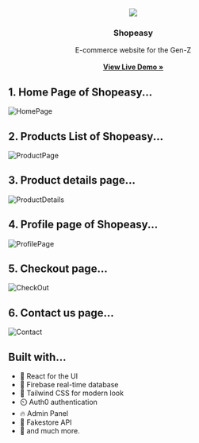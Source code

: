 <br/>
<p align="center">
  <a href="">
    <img src="https://github.com/Sata-hash/shopeasy/blob/main/public/android-chrome-192x192.png?raw=true">
  </a>

  <h3 align="center">Shopeasy</h3>

  <p align="center">
    E-commerce website for the Gen-Z
    <br/>
    <br/>
    <a href="https://shopeasyy.vercel.app/"><strong>View Live Demo »</strong></a>
    <br/>
 
</p>

## 1. Home Page of Shopeasy...
![HomePage](https://github.com/Sata-hash/shopeasy/assets/142712421/427d7c6b-557c-4fbc-aac0-378383993d11)



## 2. Products List of Shopeasy...
![ProductPage](https://github.com/Sata-hash/shopeasy/assets/142712421/16357a6d-78b3-4dfc-a318-01ced9b13e90)



## 3. Product details page...
![ProductDetails](https://github.com/Sata-hash/shopeasy/assets/142712421/e4845e96-14dd-437f-a2e8-005a6980857d)

## 4. Profile page of Shopeasy...
![ProfilePage](https://github.com/Sata-hash/shopeasy/assets/142712421/78d87861-986d-42d5-9afd-5da43af4bb80)

## 5. Checkout page...
![CheckOut](https://github.com/Sata-hash/shopeasy/assets/142712421/b8188367-8cdb-413f-a0a9-424471f41c61)

## 6. Contact us page...
![Contact](https://github.com/Sata-hash/shopeasy/assets/142712421/79e804e7-e3ad-4168-8451-4e3c7cb026d9)



## Built with...

- 🚀️ React for the UI
- 🏅️ Firebase real-time database
- 💎️ Tailwind CSS for modern look
- ⏲️ Auth0 authentication
- 🔥 Admin Panel
- 📸 Fakestore API
- 🎉️ and much more.





